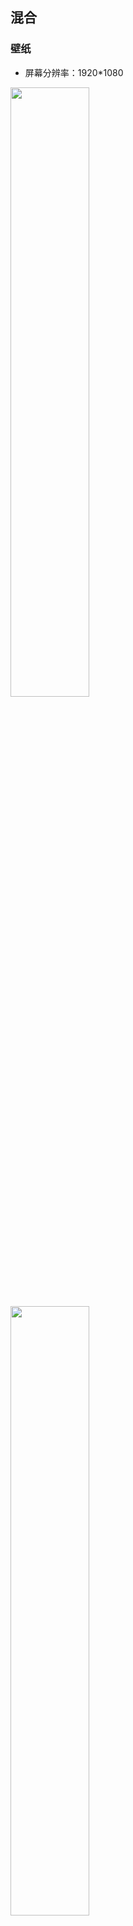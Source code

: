 ## 混合

### 壁纸

* 屏幕分辨率：1920*1080

<div>
  <a href='http://image.baidu.com/search/down?tn=download&word=download&ie=utf8&fr=detail&url=http%3A%2F%2Fpic.92to.com%2F201708%2F12%2F108263689_13.jpg&thumburl=http%3A%2F%2Fimg5.imgtn.bdimg.com%2Fit%2Fu%3D67976455%2C2107252756%26fm%3D27%26gp%3D0.jpg'>
    <img class='img-w' src='./imgs/zs-1.jpg'>
  </a>
  <a href='http://www.v3wall.com/html/pic_down/1920_1080/pic_down_39041_1920_1080.html'>
    <img class='img-w' src='./imgs/cat-1.jpg'>
  </a>
</div>

* 手机

<div>
  <div class='img-w pd-m'>
    <img src='./imgs/lt-1.jpg'/>
  </div>
</div>

* 

## 动画/漫画

* 宫崎骏-借东西的小人

<div class='ul'>
  <div class='li'>
    <img src='./imgs/gqj-jdx-1.jpg'/>
  </div>
  <div class='li'>
    <img src='./imgs/gqj-jdx-2.jpg'/>
  </div>
</div>

<div style='margin-top: 30px;'>
  <div class='img-w pd-m'>
    <img src='./imgs/gqj-jdx-3.gif'/>
  </div>
  <div class='img-w pd-m'>
    <img src='./imgs/gqj-jdx-4.gif'/>
  </div>
  <div class='img-w pd-m'>
    <img src='./imgs/gqj-jdx-5.gif'/>
  </div>
  <div class='img-w pd-m'>
    <img src='./imgs/gqj-jdx-6.gif'/>
  </div>
  <div class='img-w pd-m'>
    <img src='./imgs/gqj-jdx-7.gif'/>
  </div>
  <div class='img-w pd-m'>
    <img src='./imgs/gqj-jdx-8.gif'/>
  </div>
</div>


* 宫崎骏-千与千寻

<div>
  <div class='img-w'>
    <img src='./imgs/gqj-qyqx-1.jpg'/>
  </div>
  <div class='img-w'>
    <img src='./imgs/gqj-qyqx-2.jpg'/>
  </div>
</div>

* 宫崎骏-天空之城

<div class='ul'>
  <div class='li'>
    <img src='./imgs/gqj-tkzc-1.jpg'/>
  </div>
  <div class='li'>
    <img src='./imgs/gqj-tkzc-2.jpg'/>
  </div>
</div>

* 大鱼海棠

<div class='ul'>
  <div class='li'>
    <img src='./imgs/dyht-1.jpg'/>
  </div>
  <div class='li'>
    <img src='./imgs/dyht-2.jpg'/>
  </div>
</div>

* 宫崎骏

## 不一样的素描

<div>
  <div class='img-w'>
    <img src='./imgs/sm-1.jpg'/>
  </div>
  <div class='img-w'>
    <img src='./imgs/sm-2.jpg'/>
  </div>
   <div class='img-w'>
    <img src='./imgs/sm-3.jpg'/>
  </div>
</div>

## 创意摄影插图

* [摄图网](http://699pic.com/chahua-0-765-popular-all-0-all-all-1-0-0-0-0-0-0-all-all.html)

![avatar](./imgs/st-demo.png)

## LOGO

* [谷歌logo](https://www.google.com/doodles?hl=zh-CN//lh3.googleusercontent.com/qgqTl7c-jity4KmWat3IAdF3ultwNNY_zoT1r7imhndVk_Si0WXt_39jsC93e1EZS9JKSsAzkSwl-x7V4J41D5YODU9f9wsvLjz7x3f6)

<div>
  <div class='img-w pd-m'>
    <img src='./imgs/google-1.gif'/>
  </div>
  <div class='img-w pd-m'>
    <img src='./imgs/google-4.gif'/>
  </div>
  <div class='img-w pd-m'>
    <img src='./imgs/google-2.gif'/>
  </div>
  <div class='img-w pd-m'>
    <img src='./imgs/google-3.gif'/>
  </div>
  <div class='img-w pd-m'>
    <img src='./imgs/google-5.gif'/>
  </div>
  <div class='img-w pd-m'>
    <img src='./imgs/google-6.gif'/>
  </div>
</div>


## cute

<div>
  <div class='img-w pd-m'>
    <img src='./imgs/cute-1.jpg'/>
  </div>
</div>


<style>
  .img-w{width:50%;display:inline-block;}
  .ul{max-height:472px;overflow:hidden;vertical-align:top;}
  .li{display:inline-block;vertical-align:top;width:50%;padding-bottom:10px;}
  .bd{border:1px solid #eee;}
  .pd-m{padding-bottom: 30px;}
  @media screen and (max-width:739px) {
    .ul{max-height:208px;}
    .img-w{width:100%;}
  }
</style>
